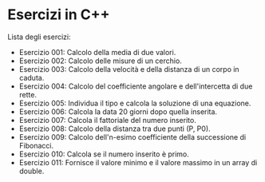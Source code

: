 # Esercizi in C++

Lista degli esercizi:

- Esercizio 001: Calcolo della media di due valori.
- Esercizio 002: Calcolo delle misure di un cerchio.
- Esercizio 003: Calcolo della velocità e della distanza di un corpo in caduta.
- Esercizio 004: Calcolo del coefficiente angolare e dell'intercetta di due rette.
- Esercizio 005: Individua il tipo e calcola la soluzione di una equazione.
- Esercizio 006: Calcola la data 20 giorni dopo quella inserita.
- Esercizio 007: Calcola il fattoriale del numero inserito.
- Esercizio 008: Calcolo della distanza tra due punti (P, P0).
- Esercizio 009: Calcolo dell'n-esimo coefficiente della successione di Fibonacci.
- Esercizio 010: Calcola se il numero inserito è primo.
- Esercizio 011: Fornisce il valore minimo e il valore massimo in un array di double.

